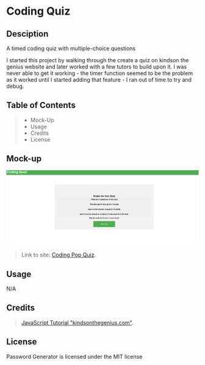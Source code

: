 # Coding Quiz

## Desciption
A timed coding quiz with multiple-choice questions

I started this project by walking through the create a quiz on kindson the genius website and later worked with a few tutors to build upon it.  I was never able to get it working - the timer function seemed to be the problem as it worked until I started adding that feature - I ran out of time to try and debug.  

## Table of Contents
>* Mock-Up
>* Usage
>* Credits
>* License

## Mock-up
![The Coding Quiz application displays a green "start quiz" button to start the quiz.](./assets//Screenshot.png)

>Link to site: [Coding Pop Quiz](https://matty-bamboo.github.io/pop-quiz).


## Usage
N/A

## Credits
>[JavaScript Tutorial "kindsonthegenius.com"](https://www.kindsonthegenius.com/javascript/quiz-app-in-javascript-step-by-step-with-all-codes/#t3).
>
## License
Password Generator is licensed under the MIT license
